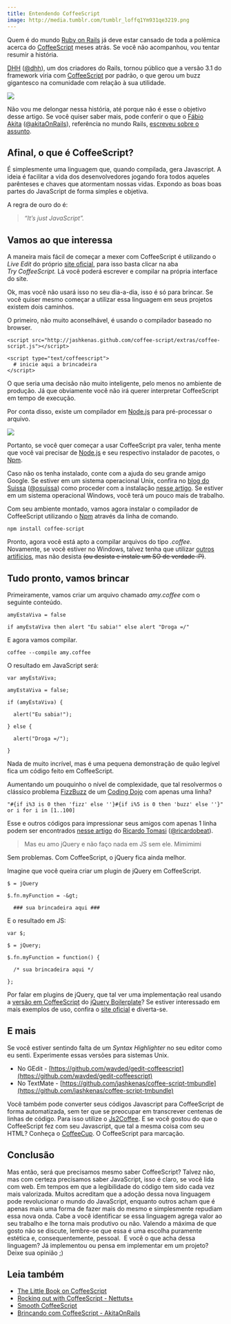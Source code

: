 ```yaml
---
title: Entendendo CoffeeScript
image: http://media.tumblr.com/tumblr_loffq1Ym931qe3219.png
---
```


Quem é do mundo [Ruby on Rails](http://rubyonrails.org/) já deve estar cansado de toda a polêmica acerca do [CoffeeScript](http://jashkenas.github.com/coffee-script) meses atrás. Se você não acompanhou, vou tentar resumir a história. 

[DHH](http://en.wikipedia.org/wiki/David_Heinemeier_Hansson) ([@dhh](http://twitter.com/#!/DHH)), um dos criadores do Rails, tornou público que a versão 3.1 do framework viria com [CoffeeScript](http://jashkenas.github.com/coffee-script) por padrão, o que gerou um buzz gigantesco na comunidade com relação à sua utilidade.

<!-- more -->

![](http://media.tumblr.com/tumblr_loffar2Trj1qe3219.jpg)

Não vou me delongar nessa história, até porque não é esse o objetivo desse artigo. Se você quiser saber mais, pode conferir o que o [Fábio Akita](http://akitaonrails.com/) ([@akitaOnRails](http://twitter.com/#!/akitaOnRails)), referência no mundo Rails, [escreveu sobre o assunto](http://akitaonrails.com/2011/04/16/a-controversia-coffeescript).

## Afinal, o que é CoffeeScript?

É simplesmente uma linguagem que, quando compilada, gera Javascript. A ideia é facilitar a vida dos desenvolvedores jogando fora todos aqueles parênteses e chaves que atormentam nossas vidas. Expondo as boas boas partes do JavaScript de forma simples e objetiva.

A regra de ouro do é:

> _“It’s just JavaScript”._

## Vamos ao que interessa

A maneira mais fácil de começar a mexer com CoffeeScript é utilizando o _Live Edit_ do próprio [site oficial](http://jashkenas.github.com/coffee-script/), para isso basta clicar na aba _Try CoffeeScript._ Lá você poderá escrever e compilar na própria interface do site.

Ok, mas você não usará isso no seu dia-a-dia, isso é só para brincar. Se você quiser mesmo começar a utilizar essa linguagem em seus projetos existem dois caminhos.

O primeiro, não muito aconselhável, é usando o compilador baseado no browser.

```
<script src="http://jashkenas.github.com/coffee-script/extras/coffee-script.js"></script>

<script type="text/coffeescript">
  # inicie aqui a brincadeira
</script>
```

O que seria uma decisão não muito inteligente, pelo menos no ambiente de produção. Já que obviamente você não irá querer interpretar CoffeeScript em tempo de execução.

Por conta disso, existe um compilador em [Node.js](http://nodejs.org/) para pré-processar o arquivo.

![](http://media.tumblr.com/tumblr_lofh28YIKN1qe3219.png)

Portanto, se você quer começar a usar CoffeeScript pra valer, tenha mente que você vai precisar de [Node.js](http://nodejs.org/) e seu respectivo instalador de pacotes, o [Npm](http://npmjs.org/).

Caso não os tenha instalado, conte com a ajuda do seu grande amigo Google. Se estiver em um sistema operacional Unix, confira no [blog do Suissa](http://suissacorp.com.br/suissa/) ([@osuissa](http://twitter.com/#!/osuissa)) como proceder com a instalação [nesse artigo](http://suissacorp.com.br/suissa/como-instalar-o-node-js-com-npm-no-ubuntu/). Se estiver em um sistema operacional Windows, você terá um pouco mais de trabalho.

Com seu ambiente montado, vamos agora instalar o compilador de CoffeeScript utilizando o [Npm](http://npmjs.org/) através da linha de comando.

```
npm install coffee-script
```

Pronto, agora você está apto a compilar arquivos do tipo _.coffee_. Novamente, se você estiver no Windows, talvez tenha que utilizar [outros artifícios](https://github.com/alisey/CoffeeScript-Compiler-for-Windows), mas não desista <strike>(ou desista e instale um SO de verdade :P)</strike>.

## Tudo pronto, vamos brincar

Primeiramente, vamos criar um arquivo chamado _amy.coffee_ com o seguinte conteúdo.

```
amyEstaViva = false

if amyEstaViva then alert "Eu sabia!" else alert "Droga =/"
```

E agora vamos compilar.

```
coffee --compile amy.coffee
```

O resultado em JavaScript será:

```
var amyEstaViva;

amyEstaViva = false;

if (amyEstaViva) {

  alert("Eu sabia!");

} else {

  alert("Droga =/");

}
```

Nada de muito incrível, mas é uma pequena demonstração de quão legível fica um código feito em CoffeeScript.

Aumentando um pouquinho o nível de complexidade, que tal resolvermos o clássico problema [FizzBuzz](http://www.codinghorror.com/blog/2007/02/fizzbuzz-the-programmers-stairway-to-heaven.html) de um [Coding Dojo](http://dojorio.wordpress.com/) com apenas uma linha?

```
"#{if i%3 is 0 then 'fizz' else ''}#{if i%5 is 0 then 'buzz' else ''}" or i for i in [1..100]
```

Esse e outros códigos para impressionar seus amigos com apenas 1 linha podem ser encontrados [nesse artigo](http://ricardo.cc/2011/06/02/10-CoffeeScript-One-Liners-to-Impress-Your-Friends.html) do [Ricardo Tomasi](http://ricardo.cc/) ([@ricardobeat](http://twitter.com/ricardobeat)).

> Mas eu amo jQuery e não faço nada em JS sem ele. Mimimimi

Sem problemas. Com CoffeeScript, o jQuery fica ainda melhor.

Imagine que você queira criar um plugin de jQuery em CoffeeScript.

```
$ = jQuery

$.fn.myFunction = -&gt;

  ### sua brincadeira aqui ###
```

E o resultado em JS:

```
var $;

$ = jQuery;

$.fn.myFunction = function() {

  /* sua brincadeira aqui */

};
```

Por falar em plugins de jQuery, que tal ver uma implementação real usando a [versão em CoffeeScript](https://github.com/zenorocha/jquery-boilerplate/blob/master/plus/jquery.boilerplate.coffee) do [jQuery Boilerplate](http://jqueryboilerplate.com)? Se estiver interessado em mais exemplos de uso, confira o [site oficial](http://jashkenas.github.com/coffee-script/) e diverta-se.

## E mais

Se você estiver sentindo falta de um _Syntax Highlighter_ no seu editor como eu senti. Experimente essas versões para sistemas Unix.

* No GEdit - [https://github.com/wavded/gedit-coffeescript](https://github.com/wavded/gedit-coffeescript)
* No TextMate - [https://github.com/jashkenas/coffee-script-tmbundle](https://github.com/jashkenas/coffee-script-tmbundle)

Você também pode converter seus códigos Javascript para CoffeeScript de forma automatizada, sem ter que se preocupar em transcrever centenas de linhas de código. Para isso utilize o [Js2Coffee](http://ricostacruz.com/js2coffee/). E se você gostou do que o CoffeeScript fez com seu Javascript, que tal a mesma coisa com seu HTML? Conheça o [CoffeeCup](http://coffeekup.org/). O CoffeeScript para marcação.

## Conclusão

Mas então, será que precisamos mesmo saber CoffeeScript?
Talvez não, mas com certeza precisamos saber JavaScript, isso é claro, se você lida com web. Em tempos em que a legibilidade do código tem sido cada vez mais valorizada. Muitos acreditam que a adoção dessa nova linguagem pode revolucionar o mundo do JavaScript, enquanto outros acham que é apenas mais uma forma de fazer mais do mesmo e simplesmente repudiam essa nova onda. Cabe a você identificar se essa linguagem agrega valor ao seu trabalho e lhe torna mais produtivo ou não. Valendo a máxima de que gosto não se discute, lembre-se que essa é uma escolha puramente estética e, consequentemente, pessoal.  E você o que acha dessa linguagem? Já implementou ou pensa em implementar em um projeto? Deixe sua opinião ;)

## Leia também

* [The Little Book on CoffeeScript](http://arcturo.com/library/coffeescript/)
* [Rocking out with CoffeeScript - Nettuts+](http://net.tutsplus.com/tutorials/javascript-ajax/rocking-out-with-coffeescript/)
* [Smooth CoffeeScript](http://issuu.com/autotelicum/docs/smooth_coffeescript)
* [Brincando com CoffeeScript - AkitaOnRails](http://akitaonrails.com/2010/03/27/brincando-com-coffee-script)
